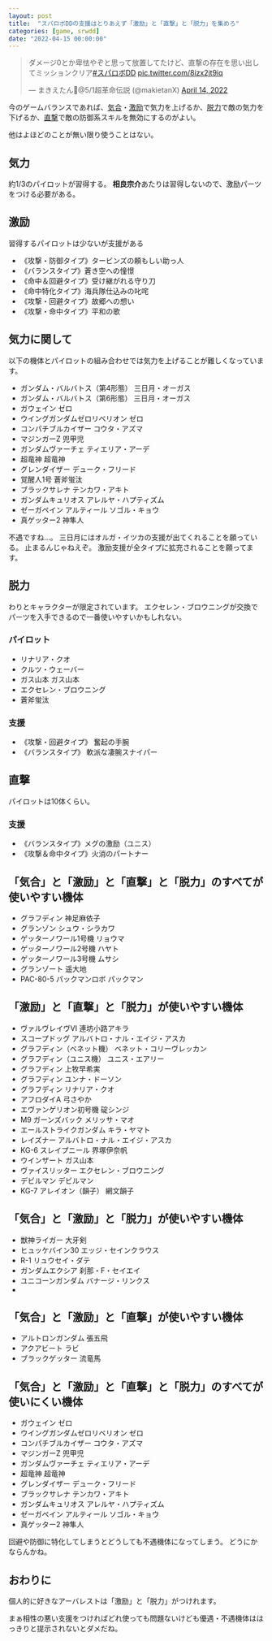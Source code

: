 ```yaml
---
layout: post
title:  "スパロボDDの支援はとりあえず「激励」と「直撃」と「脱力」を集めろ"
categories: [game, srwdd]
date: "2022-04-15 00:00:00"
---
```


<blockquote class="twitter-tweet tw-align-center"><p lang="ja" dir="ltr">ダメージ0とか卑怯やぞと思って放置してたけど、直撃の存在を思い出してミッションクリア<a href="https://twitter.com/hashtag/%E3%82%B9%E3%83%91%E3%83%AD%E3%83%9CDD?src=hash&amp;ref_src=twsrc%5Etfw">#スパロボDD</a> <a href="https://t.co/8izx2jt9iq">pic.twitter.com/8izx2jt9iq</a></p>&mdash; まきえたん🥦@5/1超革命伝説 (@makietanX) <a href="https://twitter.com/makietanX/status/1514640647105687553?ref_src=twsrc%5Etfw">April 14, 2022</a></blockquote> <script async src="https://platform.twitter.com/widgets.js" charset="utf-8"></script>


今のゲームバランスであれば、[気合](https://wiki.dengekionline.com/srwdd/%E7%B2%BE%E7%A5%9E%E3%82%B3%E3%83%9E%E3%83%B3%E3%83%89%E9%80%86%E5%BC%95%E3%81%8D%E8%A1%A8#PA_010)・[激励](https://wiki.dengekionline.com/srwdd/%E7%B2%BE%E7%A5%9E%E3%82%B3%E3%83%9E%E3%83%B3%E3%83%89%E9%80%86%E5%BC%95%E3%81%8D%E8%A1%A8#PA_016)で気力を上げるか、[脱力](https://wiki.dengekionline.com/srwdd/%E7%B2%BE%E7%A5%9E%E3%82%B3%E3%83%9E%E3%83%B3%E3%83%89%E9%80%86%E5%BC%95%E3%81%8D%E8%A1%A8#PA_030)で敵の気力を下げるか、[直撃](https://wiki.dengekionline.com/srwdd/%E7%B2%BE%E7%A5%9E%E3%82%B3%E3%83%9E%E3%83%B3%E3%83%89%E9%80%86%E5%BC%95%E3%81%8D%E8%A1%A8#PA_034)で敵の防御系スキルを無効にするのがよい。

他はよほどのことが無い限り使うことはない。

## 気力

約1/3のパイロットが習得する。
**相良宗介**あたりは習得しないので、激励パーツをつける必要がある。

## 激励

習得するパイロットは少ないが支援がある

- 《攻撃・防御タイプ》タービンズの頼もしい助っ人
- 《バランスタイプ》蒼き空への憧憬
- 《命中＆回避タイプ》受け継がれる守り刀
- 《命中特化タイプ》海兵隊仕込みの叱咤
- 《攻撃・回避タイプ》故郷への想い
- 《攻撃・命中タイプ》平和の歌

## 気力に関して

以下の機体とパイロットの組み合わせでは気力を上げることが難しくなっています。

- ガンダム・バルバトス（第4形態）	三日月・オーガス
- ガンダム・バルバトス（第6形態）	三日月・オーガス
- ガウェイン	ゼロ
- ウイングガンダムゼロリベリオン	ゼロ
- コンパチブルカイザー	コウタ・アズマ
- マジンガーZ	兜甲児
- ガンダムヴァーチェ	ティエリア・アーデ
- 超竜神	超竜神
- グレンダイザー	デューク・フリード
- 覚醒人1号	蒼斧蛍汰
- ブラックサレナ	テンカワ・アキト
- ガンダムキュリオス	アレルヤ・ハプティズム
- ゼーガペイン アルティール	ソゴル・キョウ
- 真ゲッター2	神隼人

不遇ですね...。
三日月にはオルガ・イツカの支援が出てくれることを願っている。
止まるんじゃねえぞ。
激励支援が全タイプに拡充されることを願ってます。

## 脱力
わりとキャラクターが限定されています。
エクセレン・ブロウニングが交換でパーツを入手できるので一番使いやすいかもしれない。
### パイロット
- リナリア・クオ
- クルツ・ウェーバー
- ガス山本	ガス山本
- エクセレン・ブロウニング
- 蒼斧蛍汰
### 支援
- 《攻撃・回避タイプ》 奮起の手腕
- 《バランスタイプ》 軟派な凄腕スナイパー

## 直撃
パイロットは10体くらい。

### 支援
- 《バランスタイプ》メグの激励（ユニス）
- 《攻撃＆命中タイプ》火消のパートナー

## 「気合」と「激励」と「直撃」と「脱力」のすべてが使いやすい機体

- グラフディン	神足麻依子
- グランゾン	シュウ・シラカワ
- ゲッターノワール1号機	リョウマ
- ゲッターノワール2号機	ハヤト
- ゲッターノワール3号機	ムサシ
- グランゾート	遥大地
- PAC-80-5 パックマンロボ	パックマン

## 「激励」と「直撃」と「脱力」が使いやすい機体

- ヴァルヴレイヴⅥ	連坊小路アキラ
- スコープドッグ	アルバトロ・ナル・エイジ・アスカ
- グラフディン（ベネット機）	ベネット・コリーヴレッカン
- グラフディン（ユニス機）	ユニス・エアリー
- グラフディン	上牧早希実
- グラフディン	ユンナ・ドーソン
- グラフディン	リナリア・クオ
- アフロダイA	弓さやか
- エヴァンゲリオン初号機	碇シンジ
- M9 ガーンズバック	メリッサ・マオ
- エールストライクガンダム	キラ・ヤマト
- レイズナー	アルバトロ・ナル・エイジ・アスカ
- KG-6 スレイプニール	界塚伊奈帆
- ウインザート	ガス山本
- ヴァイスリッター	エクセレン・ブロウニング
- デビルマン	デビルマン
- KG-7 アレイオン（韻子）	網文韻子

## 「気合」と「激励」と「脱力」が使いやすい機体

- 獣神ライガー	大牙剣
- ヒュッケバイン30	エッジ・セインクラウス
- R-1	リュウセイ・ダテ
- ガンダムエクシア	刹那・F・セイエイ
- ユニコーンガンダム	バナージ・リンクス
- 

##  「気合」と「激励」と「直撃」が使いやすい機体

- アルトロンガンダム	張五飛
- アクアビート	ラビ
- ブラックゲッター	流竜馬

## 「気合」と「激励」と「直撃」と「脱力」のすべてが使いにくい機体

- ガウェイン	ゼロ
- ウイングガンダムゼロリベリオン	ゼロ
- コンパチブルカイザー	コウタ・アズマ
- マジンガーZ	兜甲児
- ガンダムヴァーチェ	ティエリア・アーデ
- 超竜神	超竜神
- グレンダイザー	デューク・フリード
- ブラックサレナ	テンカワ・アキト
- ガンダムキュリオス	アレルヤ・ハプティズム
- ゼーガペイン アルティール	ソゴル・キョウ
- 真ゲッター2	神隼人

回避や防御に特化してしまうとどうしても不遇機体になってしまう。
どうにかならんかね。

## おわりに

個人的に好きなアーバレストは「激励」と「脱力」がつけれます。

まぁ相性の悪い支援をつければどれ使っても問題ないけども優遇・不遇機体ははっきりと提示されないとダメだね。

